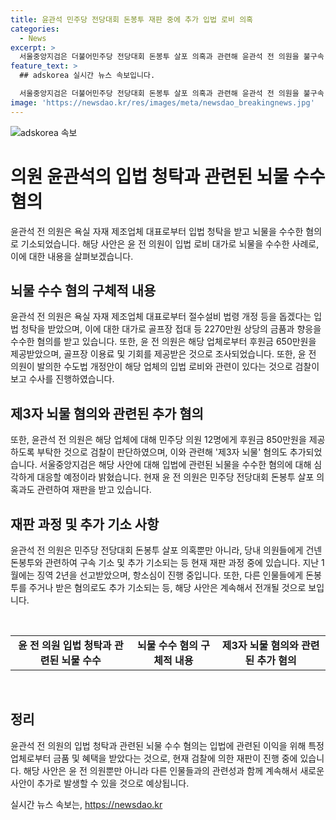 ```yaml
---
title: 윤관석 민주당 전당대회 돈봉투 재판 중에 추가 입법 로비 의혹
categories:
  - News
excerpt: >
  서울중앙지검은 더불어민주당 전당대회 돈봉투 살포 의혹과 관련해 윤관석 전 의원을 불구속 기소했다. 윤 전 의원은 욕실 자재 제조업체 대표로부터 뇌물을 수수하고, 입법 로비를 행사한 혐의를 받고 있다. 윤 전 의원은 현재 민주당 전당대회 돈봉투 살포 의혹으로도 재판 중이며, 1심에서 징역 2년을 선고받았고, 추가 기소된 혐의도 있어 항소심 중이다. 해당 법안은 국회에서 통과되었으며, 검찰은 윤 전 의원에게 제3자 뇌물 혐의도 있다는 것으로 조사를 진행하고 있다.
feature_text: >
  ## adskorea 실시간 뉴스 속보입니다.

  서울중앙지검은 더불어민주당 전당대회 돈봉투 살포 의혹과 관련해 윤관석 전 의원을 불구속 기소했다. 윤 전 의원은 욕실 자재 제조업체 대표로부터 뇌물을 수수하고, 입법 로비를 행사한 혐의를 받고 있다. 윤 전 의원은 현재 민주당 전당대회 돈봉투 살포 의혹으로도 재판 중이며, 1심에서 징역 2년을 선고받았고, 추가 기소된 혐의도 있어 항소심 중이다. 해당 법안은 국회에서 통과되었으며, 검찰은 윤 전 의원에게 제3자 뇌물 혐의도 있다는 것으로 조사를 진행하고 있다.
image: 'https://newsdao.kr/res/images/meta/newsdao_breakingnews.jpg'
---
```


<p><img src="https://newsdao.kr/res/images/meta/newsdao_breakingnews.jpg" alt="adskorea 속보" /></p>

<h1 data-ke-size="size26">의원 윤관석의 입법 청탁과 관련된 뇌물 수수 혐의</h1>

<p data-ke-size="size16">윤관석 전 의원은 욕실 자재 제조업체 대표로부터 입법 청탁을 받고 뇌물을 수수한 혐의로 기소되었습니다. 해당 사안은 윤 전 의원이 입법 로비 대가로 뇌물을 수수한 사례로, 이에 대한 내용을 살펴보겠습니다.</p>

<h2 data-ke-size="size24">뇌물 수수 혐의 구체적 내용</h2>

<p data-ke-size="size16">윤관석 전 의원은 욕실 자재 제조업체 대표로부터 절수설비 법령 개정 등을 돕겠다는 입법 청탁을 받았으며, 이에 대한 대가로 골프장 접대 등 2270만원 상당의 금품과 향응을 수수한 혐의를 받고 있습니다. 또한, 윤 전 의원은 해당 업체로부터 후원금 650만원을 제공받았으며, 골프장 이용료 및 기회를 제공받은 것으로 조사되었습니다. 또한, 윤 전 의원이 발의한 수도법 개정안이 해당 업체의 입법 로비와 관련이 있다는 것으로 검찰이 보고 수사를 진행하였습니다.</p>

<h2 data-ke-size="size24">제3자 뇌물 혐의와 관련된 추가 혐의</h2>

<p data-ke-size="size16">또한, 윤관석 전 의원은 해당 업체에 대해 민주당 의원 12명에게 후원금 850만원을 제공하도록 부탁한 것으로 검찰이 판단하였으며, 이와 관련해 '제3자 뇌물' 혐의도 추가되었습니다. 서울중앙지검은 해당 사안에 대해 입법에 관련된 뇌물을 수수한 혐의에 대해 심각하게 대응할 예정이라 밝혔습니다. 현재 윤 전 의원은 민주당 전당대회 돈봉투 살포 의혹과도 관련하여 재판을 받고 있습니다.</p>

<h2 data-ke-size="size24">재판 과정 및 추가 기소 사항</h2>

<p data-ke-size="size16">윤관석 전 의원은 민주당 전당대회 돈봉투 살포 의혹뿐만 아니라, 당내 의원들에게 건넨 돈봉투와 관련하여 구속 기소 및 추가 기소되는 등 현재 재판 과정 중에 있습니다. 지난 1월에는 징역 2년을 선고받았으며, 항소심이 진행 중입니다. 또한, 다른 인물들에게 돈봉투를 주거나 받은 혐의로도 추가 기소되는 등, 해당 사안은 계속해서 전개될 것으로 보입니다.</p>

<p data-ke-size="size16">&nbsp;</p>

<table>
    <tbody>
        <tr>
            <td style="text-align: center; height: 17px;"><b>윤 전 의원 입법 청탁과 관련된 뇌물 수수</b></td>
        <td style="text-align: center; height: 17px;"><b>뇌물 수수 혐의 구체적 내용</b></td>
         <td style="text-align: center; height: 17px;"><b>제3자 뇌물 혐의와 관련된 추가 혐의</b></td>
    </tr>
    </tbody>
</table>

<p data-ke-size="size16">&nbsp;</p>

<h2 data-ke-size="size24">정리</h2>

<p data-ke-size="size16">윤관석 전 의원의 입법 청탁과 관련된 뇌물 수수 혐의는 입법에 관련된 이익을 위해 특정 업체로부터 금품 및 혜택을 받았다는 것으로, 현재 검찰에 의한 재판이 진행 중에 있습니다. 해당 사안은 윤 전 의원뿐만 아니라 다른 인물들과의 관련성과 함께 계속해서 새로운 사안이 추가로 발생할 수 있을 것으로 예상됩니다.</p>
실시간 뉴스 속보는, <a href="https://newsdao.kr" rel="dofollow">https://newsdao.kr</a>


